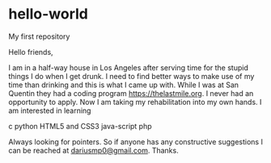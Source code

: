 # hello-world
My first repository

Hello friends,

I am in a half-way house in Los Angeles after serving time for the stupid things I do when I get drunk. 
I need to find better ways to make use of my time than drinking and this is what I came up with.
While I was at San Quentin they had a coding program https://thelastmile.org. I never had an opportunity to apply.
Now I am taking my rehabilitation into my own hands. I am interested in learning

c 
python 
HTML5 and CSS3
java-script
php

Always looking for pointers. So if anyone has any constructive
suggestions I can be reached at dariusmp0@gmail.com. Thanks.
